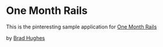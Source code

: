 # One Month Rails

This is the pinteresting sample application for [One Month Rails](http://onemonthrails.com)

by [Brad Hughes](www.vsoeasy.com)

